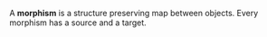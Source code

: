 A **morphism** is a structure preserving map between objects. Every morphism has a source and a target.